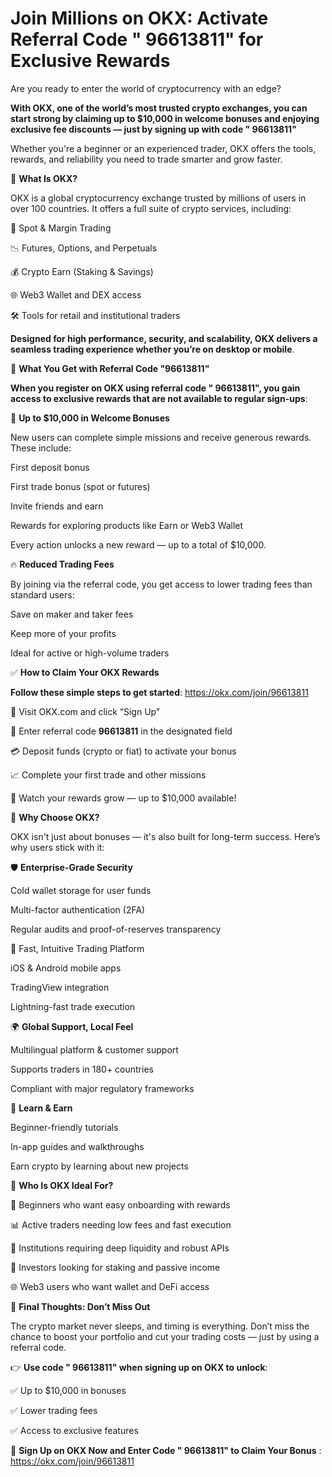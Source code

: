 # Join Millions on OKX: Activate Referral Code " 96613811" for Exclusive Rewards

Are you ready to enter the world of cryptocurrency with an edge?

**With OKX, one of the world’s most trusted crypto exchanges, you can start strong by claiming up to $10,000 in welcome bonuses and enjoying exclusive fee discounts — just by signing up with code " 96613811"**

Whether you're a beginner or an experienced trader, OKX offers the tools, rewards, and reliability you need to trade smarter and grow faster.

🌟 **What Is OKX?**

OKX is a global cryptocurrency exchange trusted by millions of users in over 100 countries. It offers a full suite of crypto services, including:

🔄 Spot & Margin Trading

📉 Futures, Options, and Perpetuals

💰 Crypto Earn (Staking & Savings)

🌐 Web3 Wallet and DEX access

🛠️ Tools for retail and institutional traders

**Designed for high performance, security, and scalability, OKX delivers a seamless trading experience whether you’re on desktop or mobile**.

🎁 **What You Get with Referral Code "96613811"**

**When you register on OKX using referral code " 96613811", you gain access to exclusive rewards that are not available to regular sign-ups**:

💸 **Up to $10,000 in Welcome Bonuses**

New users can complete simple missions and receive generous rewards. These include:

First deposit bonus

First trade bonus (spot or futures)

Invite friends and earn

Rewards for exploring products like Earn or Web3 Wallet

Every action unlocks a new reward — up to a total of $10,000.

🔥 **Reduced Trading Fees**

By joining via the referral code, you get access to lower trading fees than standard users:

Save on maker and taker fees

Keep more of your profits

Ideal for active or high-volume traders

✅ **How to Claim Your OKX Rewards**

**Follow these simple steps to get started**: https://okx.com/join/96613811

📝 Visit OKX.com and click “Sign Up”

🔑 Enter referral code **96613811** in the designated field

💳 Deposit funds (crypto or fiat) to activate your bonus

📈 Complete your first trade and other missions

🎁 Watch your rewards grow — up to $10,000 available!

🔐 **Why Choose OKX?**

OKX isn't just about bonuses — it's also built for long-term success. Here’s why users stick with it:

🛡️ **Enterprise-Grade Security**

Cold wallet storage for user funds

Multi-factor authentication (2FA)

Regular audits and proof-of-reserves transparency

📱 Fast, Intuitive Trading Platform

iOS & Android mobile apps

TradingView integration

Lightning-fast trade execution

🌍 **Global Support, Local Feel**

Multilingual platform & customer support

Supports traders in 180+ countries

Compliant with major regulatory frameworks

🧠 **Learn & Earn**

Beginner-friendly tutorials

In-app guides and walkthroughs

Earn crypto by learning about new projects

🧠 **Who Is OKX Ideal For?**

🔰 Beginners who want easy onboarding with rewards

📊 Active traders needing low fees and fast execution

🏦 Institutions requiring deep liquidity and robust APIs

💼 Investors looking for staking and passive income

🌐 Web3 users who want wallet and DeFi access

📌 **Final Thoughts: Don’t Miss Out**

The crypto market never sleeps, and timing is everything.
Don’t miss the chance to boost your portfolio and cut your trading costs — just by using a referral code.

👉 **Use code " 96613811" when signing up on OKX to unlock**:

✅ Up to $10,000 in bonuses

✅ Lower trading fees

✅ Access to exclusive features

🔗 **Sign Up on OKX Now and Enter Code " 96613811" to Claim Your Bonus** : https://okx.com/join/96613811


